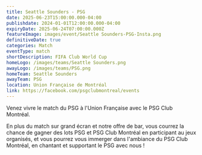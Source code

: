 ```yaml
---
title: Seattle Sounders - PSG
date: 2025-06-23T15:00:00.000-04:00
publishdate: 2024-01-01T12:00:00.000-04:00
expiryDate: 2025-06-24T07:00:00.000Z
featureImage: images/event/Seattle Sounders-PSG-Insta.png
definitiveDate: true
categories: Match
eventType: match
shortDescription: FIFA Club World Cup
homeLogo: /images/teams/Seattle Sounders.png
awayLogo: /images/teams/PSG.png
homeTeam: Seattle Sounders
awayTeam: PSG
location: Union Française de Montréal
link: https://facebook.com/psgclubmontreal/events
---
```


Venez vivre le match du PSG à l'Union Française avec le PSG Club Montréal.

En plus du match sur grand écran et notre offre de bar, vous courrez la chance de gagner des lots PSG et PSG Club Montréal en participant au jeux organisés, et vous pourrez vous immerger dans l'ambiance du PSG Club Montréal, en chantant et supportant le PSG avec nous !
